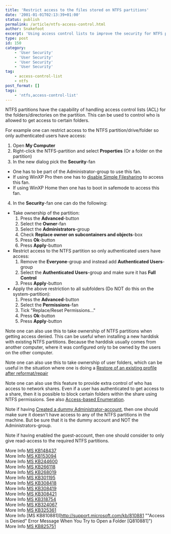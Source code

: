```yaml
---
title: 'Restrict access to the files stored on NTFS partitions'
date: '2001-01-01T02:13:39+01:00'
status: publish
permalink: /article/ntfs-access-control.html
author: Snakefoot
excerpt: 'Using access control lists to improve the security for NTFS partitions.'
type: post
id: 150
category:
    - 'User Security'
    - 'User Security'
    - 'User Security'
    - 'User Security'
tag:
    - access-control-list
    - ntfs
post_format: []
tags:
    - 'ntfs,access-control-list'
---
```

NTFS partitions have the capability of handling access control lists (ACL) for the folders/directories on the partition. This can be used to control who is allowed to get access to certain folders.  
  
 For example one can restrict access to the NTFS partition/drive/folder so only authenticated users have access:

1. Open **My Computer**
2. Right-click the NTFS-partition and select **Properties** (Or a folder on the partition)
3. In the new dialog pick the **Security**-fan 
  - One has to be part of the Administrator-group to use this fan.
  - If using WinXP Pro then one has to [disable Simple Filesharing](/article/winxp-win9x-filesharing.html#SIMPLE_FILESHARING) to access this fan.
  - If using WinXP Home then one has to boot in safemode to access this fan.
4. In the **Security**-fan one can do the following: 
  - Take ownership of the partition: 
      1. Press the **Advanced**-button
      2. Select the **Owner**-fan
      3. Select the **Administrators**-group
      4. Check **Replace owner on subcontainers and objects**-box
      5. Press **Ok**-button
      6. Press **Apply**-button
  - Restrict access to the NTFS partition so only authenticated users have access: 
      1. Remove the **Everyone**-group and instead add **Authenticated Users**-group
      2. Select the **Authenticated Users**-group and make sure it has **Full Control**
      3. Press **Apply**-button
  - Apply the above restriction to all subfolders (Do NOT do this on the system-partition): 
      1. Press the **Advanced**-button
      2. Select the **Permissions**-fan
      3. Tick "Replace/Reset Permissions..."
      4. Press **Ok**-button
      5. Press **Apply**-button
 
 Note one can also use this to take ownership of NTFS partitions when getting access denied. This can be useful when installing a new harddisk with existing NTFS partitions. Because the harddisk usually comes from another computer, where it was configured only to be owned by the users on the other computer.  
  
 Note one can also use this to take ownership of user folders, which can be useful in the situation where one is doing a [Restore of an existing profile after reformat/repair](/article/winnt-move-userprofile.html)  
  
 Note one can also use this feature to provide extra control of who has access to network shares. Even if a user has authenticated to get access to a share, then it is possible to block certain folders within the share using NTFS permissions. See also [Access-based Enumeration](/article/access-based-enumeration.html).  
  
 Note if having [Created a dummy Administrator-account](/article/winnt-secure-admin.html), then one should make sure it doesn't have access to any of the NTFS partitions in the machine. But be sure that it is the dummy account and NOT the Administrators-group.  
  
 Note if having enabled the guest-account, then one should consider to only give read-access to the required NTFS partitions.  
  
 More Info [MS KB148437](http://support.microsoft.com/kb/148437 "Default NTFS Permissions in Windows NT [Q148437]")  
 More Info [MS KB153094](http://support.microsoft.com/kb/153094 "Restoring Default Permissions to Windows NT System Files [Q153094]")  
 More Info [MS KB244600](http://support.microsoft.com/kb/244600 "Default NTFS Permissions in Windows 2000 [Q244600]")  
 More Info [MS KB266118](http://support.microsoft.com/kb/266118 "How to restore the default NTFS permissions for Windows 2000 [Q266118]")  
 More Info [MS KB268019](http://support.microsoft.com/kb/268019 "HOW TO: Take Ownership of Files [Q268019]")  
 More Info [MS KB301195](http://support.microsoft.com/kb/301195 "HOW TO: Configure Security for Files and Folders on a Network (Domain) in Windows 2000 [Q301195]")  
 More Info [MS KB308418](http://support.microsoft.com/kb/308418 "How to set, view, change, or remove file and folder permissions in Windows XP [Q308418]")  
 More Info [MS KB308419](http://support.microsoft.com/kb/308419 "HOW TO: Set, View, Change, or Remove Special Permissions for Files and Folders in Windows XP [Q308419]")  
 More Info [MS KB308421](http://support.microsoft.com/kb/308421 "How to take ownership of a file or folder in Windows XP [Q308421]")  
 More Info [MS KB318754](http://support.microsoft.com/kb/318754 "HOW TO: Use Xcacls.exe to Modify NTFS Permissions [Q318754]")  
 More Info [MS KB324067](http://support.microsoft.com/kb/324067 "HOW TO: Set Folder Security for Shared Folders [Q324067]")  
 More Info [MS KB325361](http://support.microsoft.com/kb/325361 "HOW TO: Configure Security for Files and Folders on a Network in Windows Server 2003 [Q325361]")  
 More Info [MS KB810881](http://support.microsoft.com/kb/810881 ""Access is Denied" Error Message When You Try to Open a Folder [Q810881]")  
 More Info [MS KB825751](http://support.microsoft.com/kb/825751 "HOW TO: Use Xcacls.vbs to Modify NTFS Permissions [Q825751]")  